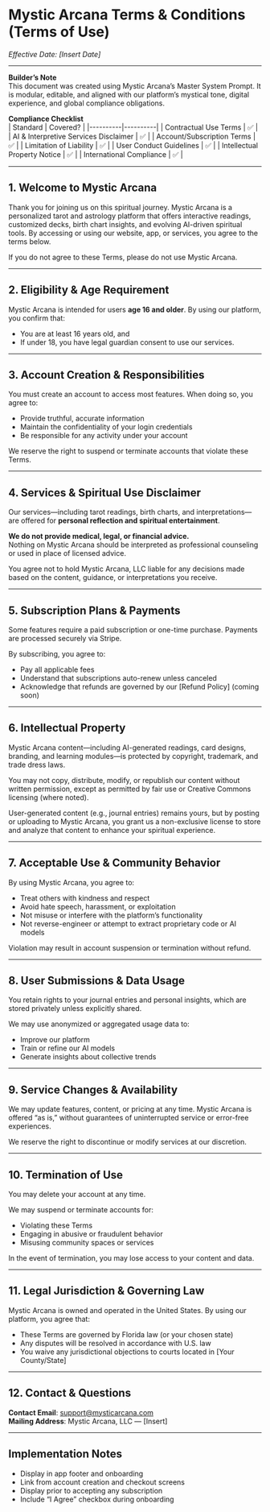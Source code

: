 # Mystic Arcana Terms & Conditions (Terms of Use)  
*Effective Date: [Insert Date]*

---

**Builder’s Note**  
This document was created using Mystic Arcana’s Master System Prompt. It is modular, editable, and aligned with our platform’s mystical tone, digital experience, and global compliance obligations.

**Compliance Checklist**  
| Standard | Covered? |
|----------|----------|
| Contractual Use Terms | ✅ |
| AI & Interpretive Services Disclaimer | ✅ |
| Account/Subscription Terms | ✅ |
| Limitation of Liability | ✅ |
| User Conduct Guidelines | ✅ |
| Intellectual Property Notice | ✅ |
| International Compliance | ✅ |

---

## 1. Welcome to Mystic Arcana

Thank you for joining us on this spiritual journey. Mystic Arcana is a personalized tarot and astrology platform that offers interactive readings, customized decks, birth chart insights, and evolving AI-driven spiritual tools. By accessing or using our website, app, or services, you agree to the terms below.

If you do not agree to these Terms, please do not use Mystic Arcana.

---

## 2. Eligibility & Age Requirement

Mystic Arcana is intended for users **age 16 and older**. By using our platform, you confirm that:
- You are at least 16 years old, and
- If under 18, you have legal guardian consent to use our services.

---

## 3. Account Creation & Responsibilities

You must create an account to access most features. When doing so, you agree to:
- Provide truthful, accurate information
- Maintain the confidentiality of your login credentials
- Be responsible for any activity under your account

We reserve the right to suspend or terminate accounts that violate these Terms.

---

## 4. Services & Spiritual Use Disclaimer

Our services—including tarot readings, birth charts, and interpretations—are offered for **personal reflection and spiritual entertainment**.

**We do not provide medical, legal, or financial advice.**  
Nothing on Mystic Arcana should be interpreted as professional counseling or used in place of licensed advice.

You agree not to hold Mystic Arcana, LLC liable for any decisions made based on the content, guidance, or interpretations you receive.

---

## 5. Subscription Plans & Payments

Some features require a paid subscription or one-time purchase. Payments are processed securely via Stripe.

By subscribing, you agree to:
- Pay all applicable fees
- Understand that subscriptions auto-renew unless canceled
- Acknowledge that refunds are governed by our [Refund Policy] (coming soon)

---

## 6. Intellectual Property

Mystic Arcana content—including AI-generated readings, card designs, branding, and learning modules—is protected by copyright, trademark, and trade dress laws.

You may not copy, distribute, modify, or republish our content without written permission, except as permitted by fair use or Creative Commons licensing (where noted).

User-generated content (e.g., journal entries) remains yours, but by posting or uploading to Mystic Arcana, you grant us a non-exclusive license to store and analyze that content to enhance your spiritual experience.

---

## 7. Acceptable Use & Community Behavior

By using Mystic Arcana, you agree to:

- Treat others with kindness and respect  
- Avoid hate speech, harassment, or exploitation  
- Not misuse or interfere with the platform’s functionality  
- Not reverse-engineer or attempt to extract proprietary code or AI models

Violation may result in account suspension or termination without refund.

---

## 8. User Submissions & Data Usage

You retain rights to your journal entries and personal insights, which are stored privately unless explicitly shared.

We may use anonymized or aggregated usage data to:
- Improve our platform
- Train or refine our AI models
- Generate insights about collective trends

---

## 9. Service Changes & Availability

We may update features, content, or pricing at any time. Mystic Arcana is offered “as is,” without guarantees of uninterrupted service or error-free experiences.

We reserve the right to discontinue or modify services at our discretion.

---

## 10. Termination of Use

You may delete your account at any time.

We may suspend or terminate accounts for:
- Violating these Terms
- Engaging in abusive or fraudulent behavior
- Misusing community spaces or services

In the event of termination, you may lose access to your content and data.

---

## 11. Legal Jurisdiction & Governing Law

Mystic Arcana is owned and operated in the United States. By using our platform, you agree that:
- These Terms are governed by Florida law (or your chosen state)
- Any disputes will be resolved in accordance with U.S. law
- You waive any jurisdictional objections to courts located in [Your County/State]

---

## 12. Contact & Questions

**Contact Email**: support@mysticarcana.com  
**Mailing Address**: Mystic Arcana, LLC — [Insert]

---

## Implementation Notes
- Display in app footer and onboarding
- Link from account creation and checkout screens
- Display prior to accepting any subscription
- Include “I Agree” checkbox during onboarding
